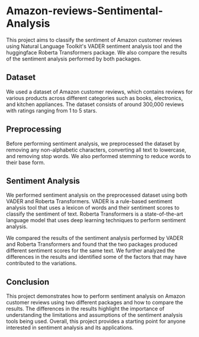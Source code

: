 # Amazon-reviews-Sentimental-Analysis
This project aims to classify the sentiment of Amazon customer reviews using Natural Language Toolkit's VADER sentiment analysis tool and the huggingface Roberta Transformers package. We also compare the results of the sentiment analysis performed by both packages.

## Dataset
We used a dataset of Amazon customer reviews, which contains reviews for various products across different categories such as books, electronics, and kitchen appliances. The dataset consists of around 300,000 reviews with ratings ranging from 1 to 5 stars.

## Preprocessing
Before performing sentiment analysis, we preprocessed the dataset by removing any non-alphabetic characters, converting all text to lowercase, and removing stop words. We also performed stemming to reduce words to their base form.

## Sentiment Analysis
We performed sentiment analysis on the preprocessed dataset using both VADER and Roberta Transformers. VADER is a rule-based sentiment analysis tool that uses a lexicon of words and their sentiment scores to classify the sentiment of text. Roberta Transformers is a state-of-the-art language model that uses deep learning techniques to perform sentiment analysis.

We compared the results of the sentiment analysis performed by VADER and Roberta Transformers and found that the two packages produced different sentiment scores for the same text. We further analyzed the differences in the results and identified some of the factors that may have contributed to the variations.

## Conclusion
This project demonstrates how to perform sentiment analysis on Amazon customer reviews using two different packages and how to compare the results. The differences in the results highlight the importance of understanding the limitations and assumptions of the sentiment analysis tools being used. Overall, this project provides a starting point for anyone interested in sentiment analysis and its applications.
